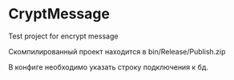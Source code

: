 # CryptMessage

Test project for encrypt message

Скомпилированный проект находится в bin/Release/Publish.zip

В конфиге необходимо указать строку подключения к бд.

